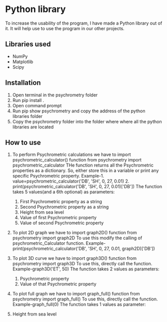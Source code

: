 # Python library

To increase the usability of the program, I have made a Python library out of it. It will help use to use the program in our other projects.

## Libraries used

- NumPy
- Matplotlib
- Scipy

## Installation

1. Open terminal in the psychrometry folder
2. Run pip install .
3. Open command prompt
4. Run pip show psychrometry and copy the address of the python libraries folder
5. Copy the psychrometry folder into the folder where where all the python libraries are located

## How to use

1. To perform Psychrometric calculations we have to import psychrometric_calculator() function
from psychrometry import psychrometric_calculator
THe function returns all the Psychrometric properties as a dictionary. So, either store this in a variable or print any specific Psychrometric property.
Example-1. value=psychrometric_calculator('DB', 'SH', 0, 27, 0.01)
        2. print(psychrometric_calculator('DB', 'SH', 0, 27, 0.01)['DB'])
The function takes 5 values(and a 6th optional) as parameters:
    1. First Psychrometric property as a string
    2. Second Psychrometric property as a string
    3. Height from sea level
    4. Value of first Psychrometric property
    5. Value of second Psychrometric property

2. To plot 2D graph we have to import graph2D() function
from psychrometry import graph2D
To use this modify the calling of psychrometric_Calculator function.
Example-print(psychrometric_calculator('DB', 'SH', 0, 27, 0.01, graph2D)['DB'])

3. To plot 3D curve we have to import graph3D() function
from psychrometry import graph3D
To use this, directly call the function.
Example-graph3D('ET', 50)
The function takes 2 values as parameters:
    1. Psychrometric property
    2. Value of that Psychrometric property

4. To plot full graph we have to import graph_full() function
from psychrometry import graph_full()
To use this, directly call the function.
Example-graph_full(0)
The function takes 1 values as parameter:
1. Height from sea level